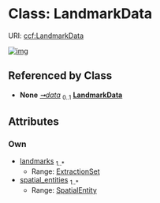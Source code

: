 
# Class: LandmarkData




URI: [ccf:LandmarkData](http://purl.org/ccf/LandmarkData)


[![img](https://yuml.me/diagram/nofunky;dir:TB/class/[SpatialEntity],[SpatialEntity]<spatial_entities%201..*-++[LandmarkData],[ExtractionSet]<landmarks%201..*-++[LandmarkData],[Container]++-%20data%200..1>[LandmarkData],[ExtractionSet],[Container])](https://yuml.me/diagram/nofunky;dir:TB/class/[SpatialEntity],[SpatialEntity]<spatial_entities%201..*-++[LandmarkData],[ExtractionSet]<landmarks%201..*-++[LandmarkData],[Container]++-%20data%200..1>[LandmarkData],[ExtractionSet],[Container])

## Referenced by Class

 *  **None** *[➞data](container__data.md)*  <sub>0..1</sub>  **[LandmarkData](LandmarkData.md)**

## Attributes


### Own

 * [landmarks](landmarks.md)  <sub>1..\*</sub>
     * Range: [ExtractionSet](ExtractionSet.md)
 * [spatial_entities](spatial_entities.md)  <sub>1..\*</sub>
     * Range: [SpatialEntity](SpatialEntity.md)
